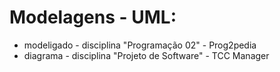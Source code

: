 # Modelagens - UML:
-  modeligado - disciplina "Programação 02" - Prog2pedia
-  diagrama - disciplina "Projeto de Software" - TCC Manager
